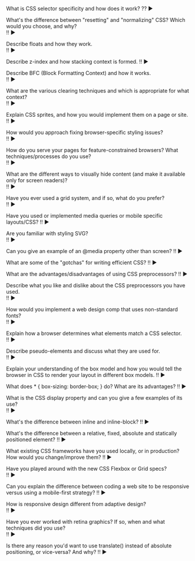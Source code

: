 What is CSS selector specificity and how does it work? 
??
▶

What's the difference between "resetting" and "normalizing" CSS? Which would you choose, and why?  
!!
▶

Describe floats and how they work.  
!!
▶

Describe z-index and how stacking context is formed. 
!!
▶

Describe BFC (Block Formatting Context) and how it works.  
!! 
▶

What are the various clearing techniques and which is appropriate for what context?  
!!
▶

Explain CSS sprites, and how you would implement them on a page or site.  
!! 
▶

How would you approach fixing browser-specific styling issues?  
!! 
▶

How do you serve your pages for feature-constrained browsers? What techniques/processes do you use?  
!! 
▶

What are the different ways to visually hide content (and make it available only for screen readers)?  
!! 
▶

Have you ever used a grid system, and if so, what do you prefer?  
!! 
▶

Have you used or implemented media queries or mobile specific layouts/CSS? 
!! 
▶

Are you familiar with styling SVG?  
!! 
▶

Can you give an example of an @media property other than screen? 
!! 
▶

What are some of the "gotchas" for writing efficient CSS? 
!!
▶

What are the advantages/disadvantages of using CSS preprocessors? 
!!
▶

Describe what you like and dislike about the CSS preprocessors you have used.  
!!
▶

How would you implement a web design comp that uses non-standard fonts?  
!! 
▶

Explain how a browser determines what elements match a CSS selector.  
!! 
▶

Describe pseudo-elements and discuss what they are used for.  
!! 
▶

Explain your understanding of the box model and how you would tell the browser in CSS to render your layout in different box models.
!! 
▶

What does * { box-sizing: border-box; } do? What are its advantages? 
!! 
▶

What is the CSS display property and can you give a few examples of its use?  
!! 
▶

What's the difference between inline and inline-block? 
!! 
▶

What's the difference between a relative, fixed, absolute and statically positioned element? 
!! 
▶

What existing CSS frameworks have you used locally, or in production? How would you change/improve them? 
!! 
▶

Have you played around with the new CSS Flexbox or Grid specs?  
!!
▶

Can you explain the difference between coding a web site to be responsive versus using a mobile-first strategy?
!! 
▶

How is responsive design different from adaptive design?  
!! 
▶

Have you ever worked with retina graphics? If so, when and what techniques did you use?  
!! 
▶

Is there any reason you'd want to use translate() instead of absolute positioning, or vice-versa? And why? 
!! 
▶